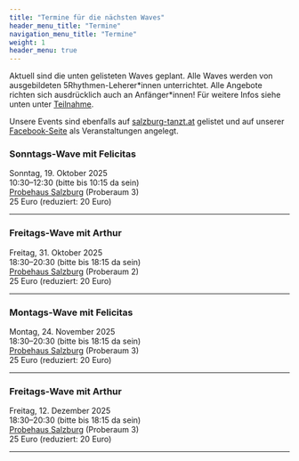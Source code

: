 ```yaml
---
title: "Termine für die nächsten Waves"
header_menu_title: "Termine"
navigation_menu_title: "Termine"
weight: 1
header_menu: true
---
```


Aktuell sind die unten gelisteten Waves geplant. 
Alle Waves werden von ausgebildeten 5Rhythmen-Leherer\*innen unterrichtet.
Alle Angebote richten sich ausdrücklich auch an Anfänger\*innen! 
Für weitere Infos siehe unten unter [Teilnahme](#teilnahme). 

Unsere Events sind ebenfalls auf [salzburg-tanzt.at](https://salzburg-tanzt.at/) gelistet 
und auf unserer [Facebook-Seite](https://www.facebook.com/profile.php?id=61580864462245) als Veranstaltungen angelegt. 


### Sonntags-Wave mit Felicitas
<i class="fa-solid fa-calendar"></i> Sonntag, 19. Oktober 2025  
<i class="fa-solid fa-clock"></i> 10:30–12:30 (bitte bis 10:15 da sein) </br>
<i class="fa-solid fa-location-dot"></i> [Probehaus Salzburg](#locations) (Proberaum 3)  
<i class="fa-solid fa-euro-sign"></i> 25 Euro (reduziert: 20 Euro) 

----

### Freitags-Wave mit Arthur
<i class="fa-solid fa-calendar"></i> Freitag, 31. Oktober 2025 </br>
<i class="fa-solid fa-clock"></i> 18:30–20:30 (bitte bis 18:15 da sein) </br>
<i class="fa-solid fa-location-dot"></i> [Probehaus Salzburg](#locations) (Proberaum 2)  
<i class="fa-solid fa-euro-sign"></i> 25 Euro (reduziert: 20 Euro) 

----

### Montags-Wave mit Felicitas
<i class="fa-solid fa-calendar"></i> Montag, 24. November 2025 </br>
<i class="fa-solid fa-clock"></i> 18:30–20:30 (bitte bis 18:15 da sein) </br>
<i class="fa-solid fa-location-dot"></i> [Probehaus Salzburg](#locations) (Proberaum 3)  
<i class="fa-solid fa-euro-sign"></i> 25 Euro (reduziert: 20 Euro) 

----

### Freitags-Wave mit Arthur
<i class="fa-solid fa-calendar"></i> Freitag, 12. Dezember 2025 </br>
<i class="fa-solid fa-clock"></i> 18:30–20:30 (bitte bis 18:15 da sein) </br>
<i class="fa-solid fa-location-dot"></i> [Probehaus Salzburg](#locations) (Proberaum 3)  
<i class="fa-solid fa-euro-sign"></i> 25 Euro (reduziert: 20 Euro) 

----
